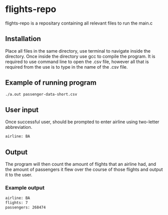 # flights-repo

flights-repo is a repositary containing all relevant files to run the main.c

## Installation

Place all files in the same directory, use terminal to navigate inside the directory.
Once inside the directory use gcc to compile the program.
It is required to use command line to open the .csv file, however all that is required
from the use is to type in the name of the .csv file.

## Example of running program
```bash
./a.out passenger-data-short.csv
```

## User input 

Once successful user, should be prompted to enter airline using two-letter abbreviation.

```bash
airline: BA
```

## Output

The program will then count the amount of flights that an airline had,
and the amount of passengers it flew over the course of those flights and output it
to the user.

### Example output

```bash
airline: BA
flights: 7
passengers: 268474
```
